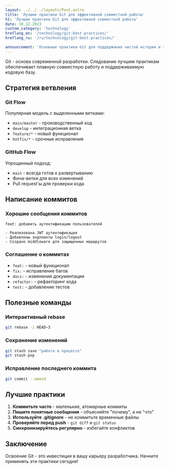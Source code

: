 ```yaml
---
layout: ../../../layouts/Post.astro
title: 'Лучшие практики Git для эффективной совместной работы'
h1: 'Лучшие практики Git для эффективной совместной работы'
date: 10.12.2023
custom_category: 'technology'
hreflang_en: '/technology/git-best-practices/'
hreflang_ru: '/ru/technology/git-best-practices/'

announcement: 'Основные практики Git для поддержания чистой истории и эффективной командной работы.'
---
```


Git - основа современной разработки. Следование лучшим практикам обеспечивает плавную совместную работу и поддерживаемую кодовую базу.
## Стратегия ветвления

### Git Flow
Популярная модель с выделенными ветками:
- `main/master` - производственный код
- `develop` - интеграционная ветка
- `feature/*` - новый функционал
- `hotfix/*` - срочные исправления

### GitHub Flow
Упрощенный подход:
- `main` - всегда готов к развертыванию
- Фича-ветки для всех изменений
- Pull request'ы для проверки кода

## Написание коммитов

### Хорошие сообщения коммитов
```
feat: добавить аутентификацию пользователей

- Реализована JWT аутентификация
- Добавлены эндпоинты login/logout
- Создано middleware для защищенных маршрутов
```

### Соглашение о коммитах
- `feat:` - новый функционал
- `fix:` - исправление багов
- `docs:` - изменения документации
- `refactor:` - рефакторинг кода
- `test:` - добавление тестов

## Полезные команды

### Интерактивный rebase
```bash
git rebase -i HEAD~3
```

### Сохранение изменений
```bash
git stash save "работа в процессе"
git stash pop
```

### Исправление последнего коммита
```bash
git commit --amend
```

## Лучшие практики

1. **Коммитьте часто** - маленькие, атомарные коммиты
2. **Пишите понятные сообщения** - объясняйте "почему", а не "что"
3. **Используйте .gitignore** - не коммитьте временные файлы
4. **Проверяйте перед push** - `git diff` и `git status`
5. **Синхронизируйтесь регулярно** - избегайте конфликтов

## Заключение

Освоение Git - это инвестиция в вашу карьеру разработчика. Начните применять эти практики сегодня! 